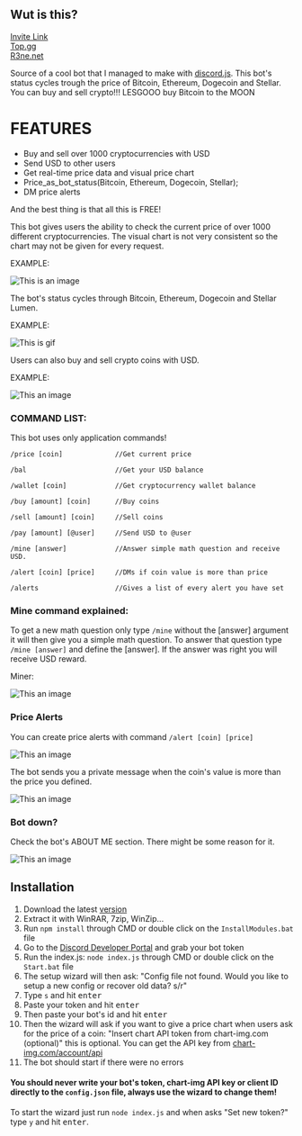 ## Wut is this?
[Invite Link](https://discord.com/api/oauth2/authorize?client_id=940968101627969598&permissions=277025410048&scope=bot%20applications.commands) <br>
[Top.gg](https://top.gg/bot/940968101627969598)<br>
[R3ne.net](https://r3ne.net/#DiscordBot)

Source of a cool bot that I managed to make with [discord.js](https://github.com/discordjs/discord.js). 
This bot's status cycles trough the price of Bitcoin, Ethereum, Dogecoin and Stellar. You can buy and sell crypto!!! LESGOOO buy Bitcoin to the MOON

# FEATURES
- Buy and sell over 1000 cryptocurrencies with USD
- Send USD to other users
- Get real-time price data and visual price chart
- Price_as_bot_status(Bitcoin, Ethereum, Dogecoin, Stellar);
- DM price alerts

And the best thing is that all this is FREE!

This bot gives users the ability to check the current price of over 1000 different cryptocurrencies. The visual chart is not very consistent so the chart may not be given for every request.

EXAMPLE:

![This is an image](https://cdn.discordapp.com/attachments/856939429447860274/962747496919085066/price.PNG)

The bot's status cycles through Bitcoin, Ethereum, Dogecoin and Stellar Lumen.

EXAMPLE: 

![This is gif](https://cdn.discordapp.com/attachments/856939429447860274/962754603168968734/ezgif-1-f2c582f819.gif)

Users can also buy and sell crypto coins with USD.

EXAMPLE:

![This an image](https://cdn.discordapp.com/attachments/856939429447860274/962747804726489178/buy.PNG)

### COMMAND LIST:
This bot uses only application commands!
```
/price [coin]             //Get current price

/bal                      //Get your USD balance

/wallet [coin]            //Get cryptocurrency wallet balance

/buy [amount] [coin]      //Buy coins

/sell [amount] [coin]     //Sell coins

/pay [amount] [@user]     //Send USD to @user

/mine [answer]            //Answer simple math question and receive USD.

/alert [coin] [price]     //DMs if coin value is more than price

/alerts                   //Gives a list of every alert you have set
```
### Mine command explained:
To get a new math question only type ```/mine``` without the [answer] argument it will then give you a simple math question. To answer that question type ```/mine [answer]``` and define the [answer]. If the answer was right you will receive USD reward.

Miner:

![This an image](https://cdn.discordapp.com/attachments/856939429447860274/962747494469603348/miner.PNG)

### Price Alerts
You can create price alerts with command `/alert [coin] [price]`

![This an image](https://cdn.discordapp.com/attachments/856939429447860274/962747494285066331/alert.PNG)

The bot sends you a private message when the coin's value is more than the price you defined.

![This an image](https://cdn.discordapp.com/attachments/856939429447860274/962750015292473384/alert-r.PNG)

### Bot down?
Check the bot's ABOUT ME section. There might be some reason for it.

![This an image](https://cdn.discordapp.com/attachments/856939429447860274/962747494083723284/Stattus.PNG)
## Installation

1.  Download the latest [version](https://github.com/JAAKKQ/CryptoDiscordBot/archive/refs/heads/main.zip)
2.  Extract it with WinRAR, 7zip, WinZip...
3.  Run `npm install` through CMD or double click on the `InstallModules.bat` file
4.  Go to the [Discord Developer Portal](https://discord.com/developers/applications) and grab your bot token
5.  Run the index.js: `node index.js` through CMD or double click on the `Start.bat` file
6.  The setup wizard will then ask: "Config file not found. Would you like to setup a new config or recover old data? s/r" 
7.  Type `s` and hit <kbd>enter</kbd>
8.  Paste your token and hit <kbd>enter</kbd>
9.  Then paste your bot's id and hit <kbd>enter</kbd>
10. Then the wizard will ask if you want to give a price chart when users ask for the price of a coin: "Insert chart API token from chart-img.com (optional)" this is optional. You can get the API key from [chart-img.com/account/api](https://chart-img.com/account/api)
11.  The bot should start if there were no errors

#### You should never write your bot's token, chart-img API key or client ID directly to the `config.json` file, always use the wizard to change them!

To start the wizard just run `node index.js` and when asks "Set new token?" type `y` and hit <kbd>enter</kbd>.
